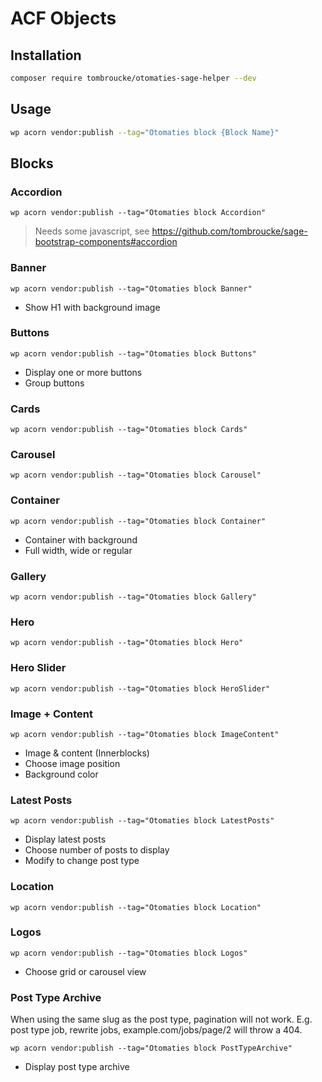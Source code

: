 # ACF Objects

## Installation

```sh
composer require tombroucke/otomaties-sage-helper --dev
```

## Usage
```sh
wp acorn vendor:publish --tag="Otomaties block {Block Name}"
```

## Blocks

### Accordion

`wp acorn vendor:publish --tag="Otomaties block Accordion"`
> Needs some javascript, see https://github.com/tombroucke/sage-bootstrap-components#accordion

### Banner

`wp acorn vendor:publish --tag="Otomaties block Banner"`

- Show H1 with background image

### Buttons

`wp acorn vendor:publish --tag="Otomaties block Buttons"`

- Display one or more buttons
- Group buttons

### Cards

`wp acorn vendor:publish --tag="Otomaties block Cards"`

### Carousel

`wp acorn vendor:publish --tag="Otomaties block Carousel"`

### Container

`wp acorn vendor:publish --tag="Otomaties block Container"`

- Container with background
- Full width, wide or regular

### Gallery

`wp acorn vendor:publish --tag="Otomaties block Gallery"`

### Hero

`wp acorn vendor:publish --tag="Otomaties block Hero"`

### Hero Slider

`wp acorn vendor:publish --tag="Otomaties block HeroSlider"`

### Image + Content

`wp acorn vendor:publish --tag="Otomaties block ImageContent"`

- Image & content (Innerblocks)
- Choose image position
- Background color

### Latest Posts

`wp acorn vendor:publish --tag="Otomaties block LatestPosts"`

- Display latest posts
- Choose number of posts to display
- Modify to change post type

### Location

`wp acorn vendor:publish --tag="Otomaties block Location"`

### Logos

`wp acorn vendor:publish --tag="Otomaties block Logos"`

- Choose grid or carousel view

### Post Type Archive

When using the same slug as the post type, pagination will not work. E.g. post type job, rewrite jobs, example.com/jobs/page/2 will throw a 404.

`wp acorn vendor:publish --tag="Otomaties block PostTypeArchive"`

- Display post type archive
